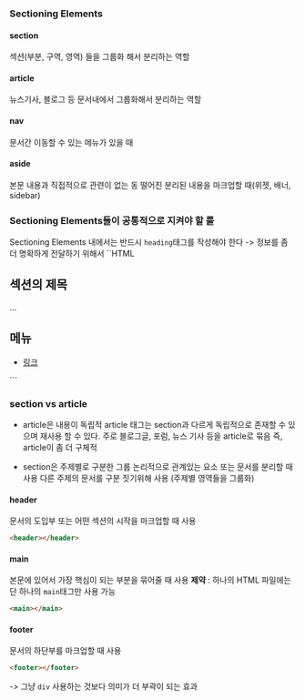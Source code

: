 ### Sectioning Elements
#### section 
섹션(부분, 구역, 영역) 들을 그룹화 해서 분리하는 역할


#### article 
뉴스기사, 블로그 등 문서내에서 그룹화해서 분리하는 역할


#### nav 
문서간 이동할 수 있는 메뉴가 있을 때


#### aside 
본문 내용과 직접적으로 관련이 없는 동 떨어진 분리된 내용을 마크업할 때(위젯, 배너, sidebar)

### Sectioning Elements들이 공통적으로 지켜야 할 룰
Sectioning Elements 내에서는 반드시 `heading`태그를 작성해야 한다
-> 정보를 좀 더 명확하게 전달하기 위해서
``HTML
<section>
    <h1>섹션의 제목</h1>
    <p>...</p>
</section>

<nav>
    <h1>메뉴</h1>
    <ul>
        <li>
            <a href="#">링크</a>
        </li>
    </ul>
</nav>
```

### section vs article
- article은 내용이 독립적
article 태그는 section과 다르게 독립적으로 존재할 수 있으며 재사용 할 수 있다. 주로 블로그글, 포럼, 뉴스 기사 등을 article로 묶음
즉, article이 좀 더 구체적


- section은 주제별로 구분한 그룹
논리적으로 관계있는 요소 또는 문서를 분리할 때 사용
다른 주제의 문서를 구분 짓기위해 사용 (주제별 영역들을 그룹화)


#### header
문서의 도입부 또는 어떤 섹션의 시작을 마크업할 때 사용
```HTML
<header></header>
```

#### main
본문에 있어서 가장 핵심이 되는 부분을 묶어줄 때 사용
**제약** : 하나의 HTML 파일에는 단 하나의 `main`태그만 사용 가능
```HTML
<main></main>
```

#### footer 
문서의 하단부를 마크업할 때 사용
```HTML
<footer></footer>
```

-> 그냥 `div` 사용하는 것보다 의미가 더 부곽이 되는 효과
